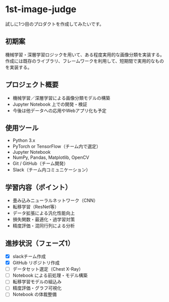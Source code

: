# 1st-image-judge

試しに1つ目のプロダクトを作成してみたいです。

## 初期案

機械学習・深層学習ロジックを用いて、ある程度実用的な画像分類を実装する。  
作成には既存のライブラリ、フレームワークを利用して、短期間で実用的なものを実装する。

## プロジェクト概要

- 機械学習／深層学習による画像分類モデルの構築
- Jupyter Notebook 上での開発・検証
- 今後は他データへの応用やWebアプリ化も予定

## 使用ツール

- Python 3.x
- PyTorch or TensorFlow（チーム内で選定）
- Jupyter Notebook
- NumPy, Pandas, Matplotlib, OpenCV
- Git / GitHub（チーム開発）
- Slack（チーム内コミュニケーション）

## 学習内容（ポイント）

- 畳み込みニューラルネットワーク（CNN）
- 転移学習（ResNet等）
- データ拡張による汎化性能向上
- 損失関数・最適化・過学習対策
- 精度評価・混同行列による分析

## 進捗状況（フェーズ1）

- [x] slackチーム作成
- [x] GitHub リポジトリ作成  
- [ ] データセット選定（Chest X-Ray）  
- [ ] Notebook による前処理・モデル構築  
- [ ] 転移学習モデルの組込み  
- [ ] 精度評価・グラフ可視化  
- [ ] Notebook の体裁整備
